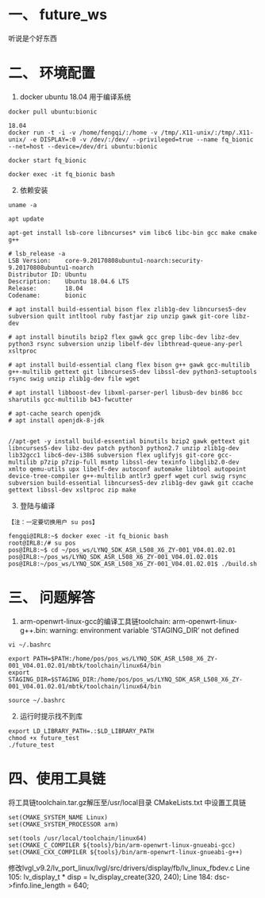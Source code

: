 # 一、 future_ws

听说是个好东西

# 二、 环境配置

1. docker ubuntu 18.04 用于编译系统
```
docker pull ubuntu:bionic

18.04
docker run -t -i -v /home/fengqi/:/home -v /tmp/.X11-unix/:/tmp/.X11-unix/ -e DISPLAY=:0 -v /dev/:/dev/ --privileged=true --name fq_bionic --net=host --device=/dev/dri ubuntu:bionic

docker start fq_bionic

docker exec -it fq_bionic bash
```

2. 依赖安装
```
uname -a

apt update

apt-get install lsb-core libncurses* vim libc6 libc-bin gcc make cmake g++

# lsb_release -a
LSB Version:    core-9.20170808ubuntu1-noarch:security-9.20170808ubuntu1-noarch
Distributor ID: Ubuntu
Description:    Ubuntu 18.04.6 LTS
Release:        18.04
Codename:       bionic

# apt install build-essential bison flex zlib1g-dev libncurses5-dev subversion quilt intltool ruby fastjar zip unzip gawk git-core libz-dev

# apt install binutils bzip2 flex gawk gcc grep libc-dev libz-dev python3 rsync subversion unzip libelf-dev libthread-queue-any-perl xsltproc

# apt install build-essential clang flex bison g++ gawk gcc-multilib g++-multilib gettext git libncurses5-dev libssl-dev python3-setuptools rsync swig unzip zlib1g-dev file wget

# apt install libboost-dev libxml-parser-perl libusb-dev bin86 bcc sharutils gcc-multilib b43-fwcutter 

# apt-cache search openjdk
# apt install openjdk-8-jdk


//apt-get -y install build-essential binutils bzip2 gawk gettext git libncurses5-dev libz-dev patch python3 python2.7 unzip zlib1g-dev lib32gcc1 libc6-dev-i386 subversion flex uglifyjs git-core gcc-multilib p7zip p7zip-full msmtp libssl-dev texinfo libglib2.0-dev xmlto qemu-utils upx libelf-dev autoconf automake libtool autopoint device-tree-compiler g++-multilib antlr3 gperf wget curl swig rsync subversion build-essential libncurses5-dev zlib1g-dev gawk git ccache gettext libssl-dev xsltproc zip make

```

3. 登陆与编译
```
【注：一定要切换用户 su pos】

fengqi@IRL8:~$ docker exec -it fq_bionic bash
root@IRL8:/# su pos
pos@IRL8:~$ cd ~/pos_ws/LYNQ_SDK_ASR_L508_X6_ZY-001_V04.01.02.01
pos@IRL8:~/pos_ws/LYNQ_SDK_ASR_L508_X6_ZY-001_V04.01.02.01$ 
pos@IRL8:~/pos_ws/LYNQ_SDK_ASR_L508_X6_ZY-001_V04.01.02.01$ ./build.sh 

```

# 三、 问题解答

1. arm-openwrt-linux-gcc的编译工具链toolchain:
arm-openwrt-linux-g++.bin: warning: environment variable ‘STAGING_DIR’ not defined

```
vi ~/.bashrc

export PATH=$PATH:/home/pos/pos_ws/LYNQ_SDK_ASR_L508_X6_ZY-001_V04.01.02.01/mbtk/toolchain/linux64/bin
export STAGING_DIR=$STAGING_DIR:/home/pos/pos_ws/LYNQ_SDK_ASR_L508_X6_ZY-001_V04.01.02.01/mbtk/toolchain/linux64/bin

source ~/.bashrc
```

2. 运行时提示找不到库
```
export LD_LIBRARY_PATH=.:$LD_LIBRARY_PATH
chmod +x future_test
./future_test
```

# 四、使用工具链
将工具链toolchain.tar.gz解压至/usr/local目录
CMakeLists.txt 中设置工具链
```
set(CMAKE_SYSTEM_NAME Linux)
set(CMAKE_SYSTEM_PROCESSOR arm)

set(tools /usr/local/toolchain/linux64)
set(CMAKE_C_COMPILER ${tools}/bin/arm-openwrt-linux-gnueabi-gcc)
set(CMAKE_CXX_COMPILER ${tools}/bin/arm-openwrt-linux-gnueabi-g++)
```

修改lvgl_v9.2/lv_port_linux/lvgl/src/drivers/display/fb/lv_linux_fbdev.c
Line 105: lv_display_t * disp = lv_display_create(320, 240);
Line 184: dsc->finfo.line_length = 640;

